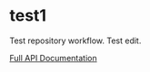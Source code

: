# test1

Test repository workflow.
Test edit.

[Full API Documentation](https://spdtech.github.io/test1/)
